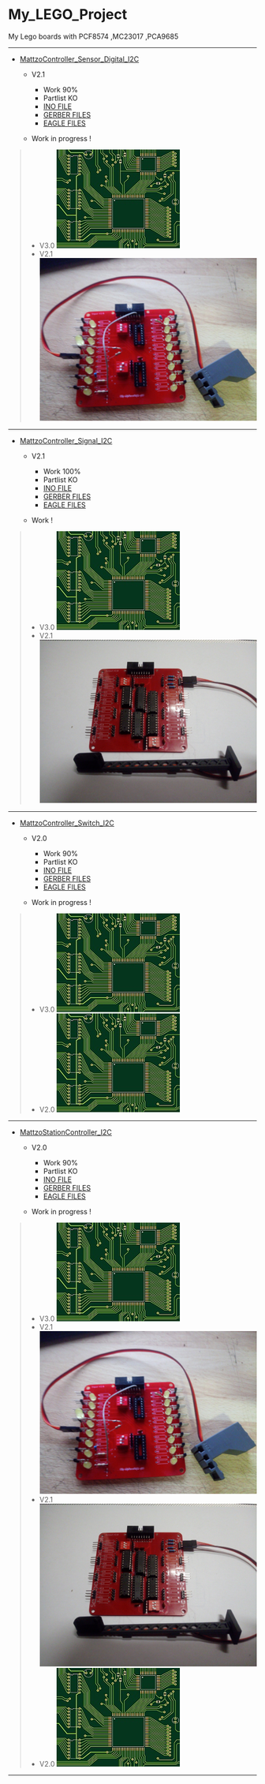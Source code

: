 # My_LEGO_Project

 My Lego boards with PCF8574 ,MC23017 ,PCA9685

-----------------------------------------------------------------

+ [MattzoController_Sensor_Digital_I2C](https://github.com/Backkevin/My_LEGO_Project/tree/master/MattzoController_Sensor_Digital_I2C)

	+ V2.1
		* Work 90%
		* Partlist KO
		* [INO FILE](https://github.com/Backkevin/My_LEGO_Project/tree/master/MattzoController_Sensor_Digital_I2C/INO/MattzoController_Sensor_Digital_I2C)
		* [GERBER FILES](https://github.com/Backkevin/My_LEGO_Project/tree/master/MattzoController_Sensor_Digital_I2C/GERBER%20FILES)
		* [EAGLE FILES](https://github.com/Backkevin/My_LEGO_Project/tree/master/MattzoController_Sensor_Digital_I2C/EAGLE)
		
	+ Work in progress !
>+ V3.0
>![](https://github.com/Backkevin/My_LEGO_Project/blob/master/MattzoController_Sensor_Digital_I2C/IMAGE/CPU3.jpg)
>+ V2.1
>![](https://github.com/Backkevin/My_LEGO_Project/blob/master/MattzoController_Sensor_Digital_I2C/IMAGE/INPUT2.jpg)
-----------------------------------------------------------------


+ [MattzoController_Signal_I2C](https://github.com/Backkevin/My_LEGO_Project/tree/master/MattzoController_Signal_I2C)

	+ V2.1
		* Work 100%
		* Partlist KO
		* [INO FILE](https://github.com/Backkevin/My_LEGO_Project/tree/master/MattzoController_Signal_I2C/INO/MattzoController_Signal_I2C)
		* [GERBER FILES](https://github.com/Backkevin/My_LEGO_Project/tree/master/MattzoController_Signal_I2C/GERBER%20FILES)
		* [EAGLE FILES](https://github.com/Backkevin/My_LEGO_Project/tree/master/MattzoController_Signal_I2C/EAGLE)
		
	+ Work !
>+ V3.0
>![](https://github.com/Backkevin/My_LEGO_Project/blob/master/MattzoController_Signal_I2C/IMAGE/CPU3.jpg)
>+ V2.1
>![](https://github.com/Backkevin/My_LEGO_Project/blob/master/MattzoController_Signal_I2C/IMAGE/OUTPUT2.jpg)
-----------------------------------------------------------------


+ [MattzoController_Switch_I2C](https://github.com/Backkevin/My_LEGO_Project/tree/master/MattzoController_Switch_I2C)

	+ V2.0
		* Work 90%
		* Partlist KO
		* [INO FILE](https://github.com/Backkevin/My_LEGO_Project/tree/master/MattzoController_Switch_I2C/INO/MattzoController_Switch_I2C)
		* [GERBER FILES](https://github.com/Backkevin/My_LEGO_Project/tree/master/MattzoController_Switch_I2C/GERBER%20FILES)
		* [EAGLE FILES](https://github.com/Backkevin/My_LEGO_Project/tree/master/MattzoController_Switch_I2C/EAGLE)
		
	+ Work in progress !
>+ V3.0
>![](https://github.com/Backkevin/My_LEGO_Project/blob/master/MattzoController_Switch_I2C/IMAGE/CPU3.jpg)
>+ V2.0
>![](https://github.com/Backkevin/My_LEGO_Project/blob/master/MattzoController_Switch_I2C/IMAGE/PWM2.jpg)
-----------------------------------------------------------------


+ [MattzoStationController_I2C](https://github.com/Backkevin/My_LEGO_Project/tree/master/MattzoStationController_I2C)

	+ V2.0
		* Work 90%
		* Partlist KO
		* [INO FILE](https://github.com/Backkevin/My_LEGO_Project/tree/master/MattzoStationController_I2C/INO/MattzoStationController_I2C)
		* [GERBER FILES](https://github.com/Backkevin/My_LEGO_Project/tree/master/MattzoStationController_I2C/GERBER%20FILES)
		* [EAGLE FILES](https://github.com/Backkevin/My_LEGO_Project/tree/master/MattzoStationController_I2C/EAGLE)
		
	+ Work in progress !
>+ V3.0
>![](https://github.com/Backkevin/My_LEGO_Project/blob/master/MattzoStationController_I2C/IMAGE/CPU3.jpg)
>+ V2.1
>![](https://github.com/Backkevin/My_LEGO_Project/blob/master/MattzoController_Sensor_Digital_I2C/IMAGE/INPUT2.jpg)
>+ V2.1
>![](https://github.com/Backkevin/My_LEGO_Project/blob/master/MattzoController_Signal_I2C/IMAGE/OUTPUT2.jpg)
>+ V2.0
>![](https://github.com/Backkevin/My_LEGO_Project/blob/master/MattzoController_Switch_I2C/IMAGE/PWM2.jpg)
-----------------------------------------------------------------
